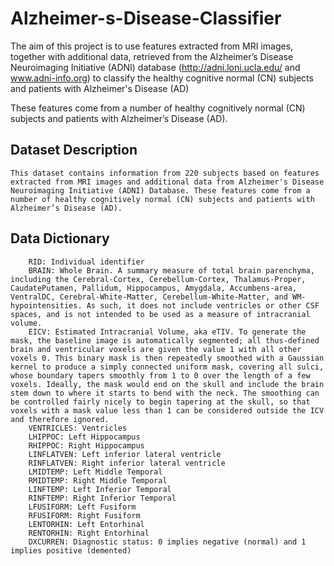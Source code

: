 # Alzheimer-s-Disease-Classifier
The aim of this project is to use features extracted from MRI images, together with additional data, retrieved from the Alzheimer’s Disease Neuroimaging Initiative (ADNI) database (http://adni.loni.ucla.edu/ and www.adni-info.org) to classify the healthy cognitive normal (CN) subjects and patients with Alzheimer's Disease (AD)

These features come from a number of healthy cognitively normal (CN) subjects and patients with Alzheimer’s Disease (AD).

## Dataset Description

    This dataset contains information from 220 subjects based on features extracted from MRI images and additional data from Alzheimer's Disease Neuroimaging Initiative (ADNI) Database. These features come from a number of healthy cognitively normal (CN) subjects and patients with Alzheimer’s Disease (AD).

## Data Dictionary

        RID: Individual identifier
        BRAIN: Whole Brain. A summary measure of total brain parenchyma, including the Cerebral-Cortex, Cerebellum-Cortex, Thalamus-Proper, CaudatePutamen, Pallidum, Hippocampus, Amygdala, Accumbens-area, VentralDC, Cerebral-White-Matter, Cerebellum-White-Matter, and WM-hypointensities. As such, it does not include ventricles or other CSF spaces, and is not intended to be used as a measure of intracranial volume.
        EICV: Estimated Intracranial Volume, aka eTIV. To generate the mask, the baseline image is automatically segmented; all thus-defined brain and ventricular voxels are given the value 1 with all other voxels 0. This binary mask is then repeatedly smoothed with a Gaussian kernel to produce a simply connected uniform mask, covering all sulci, whose boundary tapers smoothly from 1 to 0 over the length of a few voxels. Ideally, the mask would end on the skull and include the brain stem down to where it starts to bend with the neck. The smoothing can be controlled fairly nicely to begin tapering at the skull, so that voxels with a mask value less than 1 can be considered outside the ICV and therefore ignored.
        VENTRICLES: Ventricles
        LHIPPOC: Left Hippocampus
        RHIPPOC: Right Hippocampus
        LINFLATVEN: Left inferior lateral ventricle
        RINFLATVEN: Right inferior lateral ventricle
        LMIDTEMP: Left Middle Temporal
        RMIDTEMP: Right Middle Temporal
        LINFTEMP: Left Inferior Temporal
        RINFTEMP: Right Inferior Temporal
        LFUSIFORM: Left Fusiform
        RFUSIFORM: Right Fusiform
        LENTORHIN: Left Entorhinal
        RENTORHIN: Right Entorhinal
        DXCURREN: Diagnostic status: 0 implies negative (normal) and 1 implies positive (demented)

